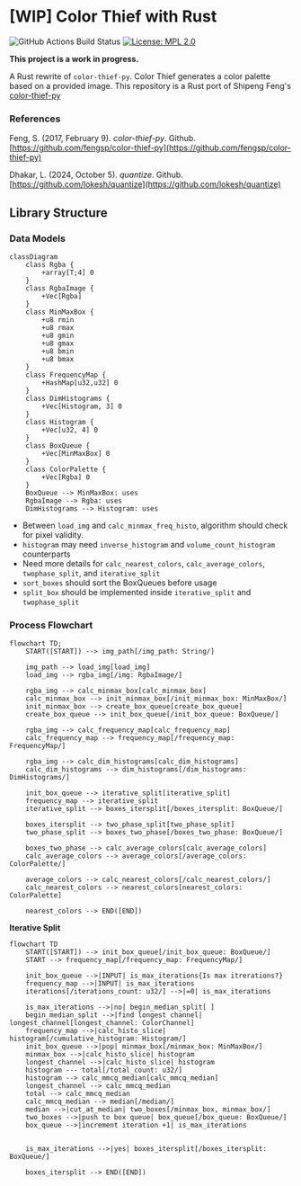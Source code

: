 # [WIP] Color Thief with Rust

![GitHub Actions Build Status](https://github.com/nedsantiago/color-thief-rs/actions/workflows/rust.yml/badge.svg)
[![License: MPL 2.0](https://img.shields.io/badge/License-MPL_2.0-red.svg)](https://www.mozilla.org/en-US/MPL/2.0/)

**This project is a work in progress.**

A Rust rewrite of `color-thief-py`. Color Thief generates a color palette based on a provided image. This repository is a Rust port of Shipeng Feng's [color-thief-py](https://github.com/fengsp/color-thief-py)


### References

Feng, S. (2017, February 9). *color-thief-py*. Github. [https://github.com/fengsp/color-thief-py](https://github.com/fengsp/color-thief-py)

Dhakar, L. (2024, October 5). *quantize*. Github. [https://github.com/lokesh/quantize](https://github.com/lokesh/quantize)

## Library Structure

### Data Models

```mermaid
classDiagram
    class Rgba {
        +array[T;4] 0
    }
    class RgbaImage {
        +Vec[Rgba]
    }
    class MinMaxBox {
        +u8 rmin
        +u8 rmax
        +u8 gmin
        +u8 gmax
        +u8 bmin
        +u8 bmax
    }
    class FrequencyMap {
        +HashMap[u32,u32] 0
    }
    class DimHistograms {
        +Vec[Histogram, 3] 0
    }
    class Histogram {
        +Vec[u32, 4] 0
    }
    class BoxQueue {
        +Vec[MinMaxBox] 0
    }
    class ColorPalette {
        +Vec[Rgba] 0
    }
    BoxQueue --> MinMaxBox: uses
    RgbaImage --> Rgba: uses
    DimHistograms --> Histogram: uses
```

- Between `load_img` and `calc_minmax_freq_histo`, algorithm should check for pixel validity.
- `histogram` may need `inverse_histogram` and `volume_count_histogram` counterparts
- Need more details for `calc_nearest_colors`, `calc_average_colors`, `twophase_split`, and `iterative_split`
- `sort_boxes` should sort the BoxQueues before usage
- `split_box` should be implemented inside `iterative_split` and `twophase_split`

### Process Flowchart

```mermaid
flowchart TD;
    START([START]) --> img_path[/img_path: String/]

    img_path --> load_img[load_img]
    load_img --> rgba_img[/img: RgbaImage/]

    rgba_img --> calc_minmax_box[calc_minmax_box]
    calc_minmax_box --> init_minmax_box[/init_minmax_box: MinMaxBox/]
    init_minmax_box --> create_box_queue[create_box_queue]
    create_box_queue --> init_box_queue[/init_box_queue: BoxQueue/]

    rgba_img --> calc_frequency_map[calc_frequency_map]
    calc_frequency_map --> frequency_map[/frequency_map: FrequencyMap/]

    rgba_img --> calc_dim_histograms[calc_dim_histograms]
    calc_dim_histograms --> dim_histograms[/dim_histograms: DimHistograms/]
    
    init_box_queue --> iterative_split[iterative_split]
    frequency_map --> iterative_split
    iterative_split --> boxes_itersplit[/boxes_itersplit: BoxQueue/]

    boxes_itersplit --> two_phase_split[two_phase_split]
    two_phase_split --> boxes_two_phase[/boxes_two_phase: BoxQueue/]

    boxes_two_phase --> calc_average_colors[calc_average_colors]
    calc_average_colors --> average_colors[/average_colors: ColorPalette/]

    average_colors --> calc_nearest_colors[/calc_nearest_colors/]
    calc_nearest_colors --> nearest_colors[nearest_colors: ColorPalette]

    nearest_colors --> END([END])
```

**Iterative Split**
```mermaid
flowchart TD
    START([START]) --> init_box_queue[/init_box_queue: BoxQueue/]
    START --> frequency_map[/frequency_map: FrequencyMap/]

    init_box_queue -->|INPUT| is_max_iterations{Is max itrerations?}
    frequency_map -->|INPUT| is_max_iterations
    iterations[/iterations_count: u32/] -->|=0| is_max_iterations

    is_max_iterations -->|no| begin_median_split[ ]
    begin_median_split -->|find longest channel| longest_channel[longest_channel: ColorChannel]
    frequency_map -->|calc_histo_slice| histogram[/cumulative_histogram: Histogram/]
    init_box_queue -->|pop| minmax_box[/minmax_box: MinMaxBox/]
    minmax_box -->|calc_histo_slice| histogram
    longest_channel -->|calc_histo_slice| histogram
    histogram --- total[/total_count: u32/]
    histogram --> calc_mmcq_median[calc_mmcq_median]
    longest_channel --> calc_mmcq_median
    total --> calc_mmcq_median
    calc_mmcq_median --> median[/median/]
    median -->|cut_at_median| two_boxes[/minmax_box, minmax_box/]
    two_boxes -->|push to box queue| box_queue[/box_queue: BoxQueue/]
    box_queue -->|increment iteration +1| is_max_iterations
    

    is_max_iterations -->|yes| boxes_itersplit[/boxes_itersplit: BoxQueue/]

    boxes_itersplit --> END([END])
```
